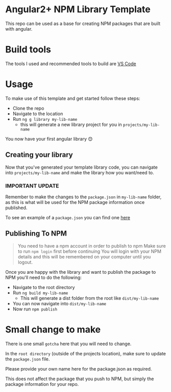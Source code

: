 # Angular2+ NPM Library Template

This repo can be used as a base for creating NPM packages that are built with angular.

# Build tools

The tools I used and recommended tools to build are [VS Code][vscode-link]

# Usage

To make use of this template and get started follow these steps:

* Clone the repo
* Navigate to the location
* Run `ng g library my-lib-name`
  * this will generate a new library project for you in `projects/my-lib-name`

You now have your first angular library 😊

## Creating your library

Now that you've generated your template library code, you can navigate into `projects/my-lib-name` and make the library how you want/need to.

### IMPORTANT UPDATE

Remember to make the changes to the `package.json` in `my-lib-name` folder, as this is what will be used for the NPM package information once published.

To see an example of a `package.json` you can find one [here][package.json-example]

## Publishing To NPM

> You need to have a npm account in order to publish to npm
> Make sure to run `npm login` first before continuing
> You will login with your NPM details and this will be remembered on your computer until you logout.

Once you are happy with the library and want to publish the package to NPM you'll need to do the following:

* Navigate to the root directory
* Run `ng build my-lib-name`
  * This will generate a dist folder from the root like `dist/my-lib-name`
* You can now navigate into `dist/my-lib-name`
* Now run `npm publish`

# Small change to make

There is one small `gotcha` here that you will need to change.

In the `root directory` (outside of the projects location), make sure to update the `package.json` file.

Please provide your own name here for the package.json as required.

This does not affect the package that you push to NPM, but simply the package information for your repo.

[package.json-example]: https://gist.github.com/NewteqDeveloper/9a10a19b6c363d486aa67e2562b648a3
[vscode-link]: https://code.visualstudio.com/